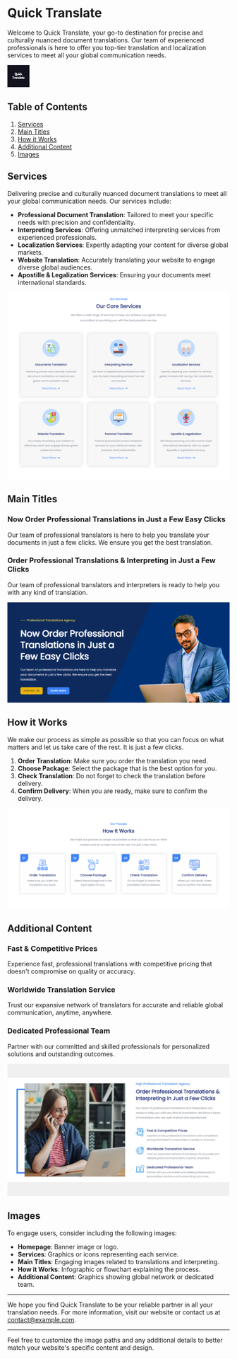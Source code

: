 # Quick Translate

Welcome to Quick Translate, your go-to destination for precise and culturally nuanced document translations. Our team of experienced professionals is here to offer you top-tier translation and localization services to meet all your global communication needs.

![Quick Translate Logo](/src/assets/readme/logo-sm.png)

## Table of Contents

1. [Services](#services)
2. [Main Titles](#main-titles)
3. [How it Works](#how-it-works)
4. [Additional Content](#additional-content)
5. [Images](#images)

## Services

Delivering precise and culturally nuanced document translations to meet all your global communication needs. Our services include:

- **Professional Document Translation**: Tailored to meet your specific needs with precision and confidentiality.
- **Interpreting Services**: Offering unmatched interpreting services from experienced professionals.
- **Localization Services**: Expertly adapting your content for diverse global markets.
- **Website Translation**: Accurately translating your website to engage diverse global audiences.
- **Apostille & Legalization Services**: Ensuring your documents meet international standards.

![Services](/src/assets/readme/services.png)

## Main Titles

### Now Order Professional Translations in Just a Few Easy Clicks

Our team of professional translators is here to help you translate your documents in just a few clicks. We ensure you get the best translation.

### Order Professional Translations & Interpreting in Just a Few Clicks

Our team of professional translators and interpreters is ready to help you with any kind of translation.

![Main Translation Image](/src/assets/readme/translation.png)

## How it Works

We make our process as simple as possible so that you can focus on what matters and let us take care of the rest. It is just a few clicks.

1. **Order Translation**: Make sure you order the translation you need.
2. **Choose Package**: Select the package that is the best option for you.
3. **Check Translation**: Do not forget to check the translation before delivery.
4. **Confirm Delivery**: When you are ready, make sure to confirm the delivery.

![Process](/src/assets/readme/process.png)

## Additional Content

### Fast & Competitive Prices

Experience fast, professional translations with competitive pricing that doesn't compromise on quality or accuracy.

### Worldwide Translation Service

Trust our expansive network of translators for accurate and reliable global communication, anytime, anywhere.

### Dedicated Professional Team

Partner with our committed and skilled professionals for personalized solutions and outstanding outcomes.

![Unique Features](/src/assets/readme/features.jpeg)

## Images

To engage users, consider including the following images:

- **Homepage**: Banner image or logo.
- **Services**: Graphics or icons representing each service.
- **Main Titles**: Engaging images related to translations and interpreting.
- **How it Works**: Infographic or flowchart explaining the process.
- **Additional Content**: Graphics showing global network or dedicated team.

---

We hope you find Quick Translate to be your reliable partner in all your translation needs. For more information, visit our website or contact us at [contact@example.com](mailto:musazeshan.it@gmail.com).

---

Feel free to customize the image paths and any additional details to better match your website's specific content and design.
